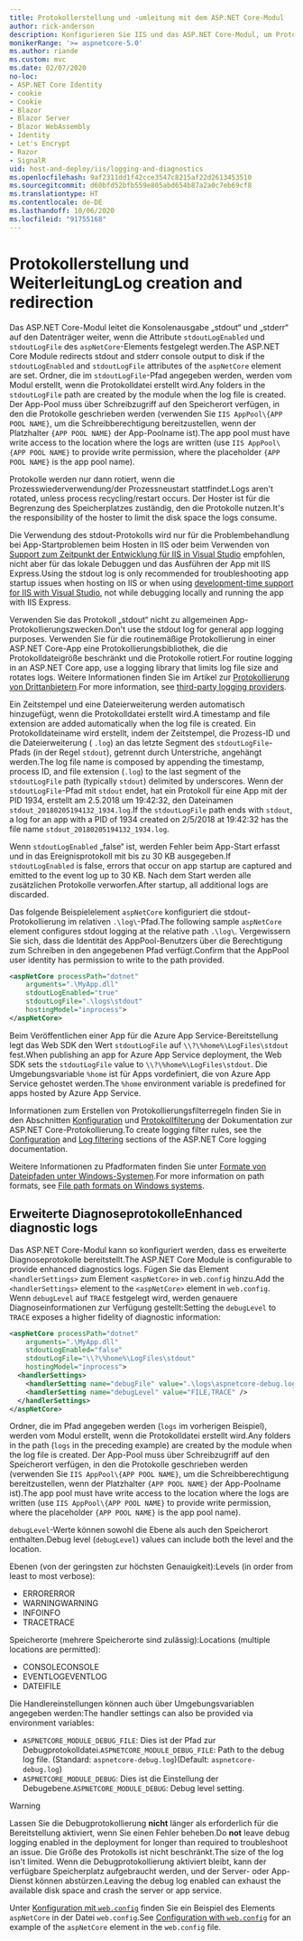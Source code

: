 ```yaml
---
title: Protokollerstellung und -umleitung mit dem ASP.NET Core-Modul
author: rick-anderson
description: Konfigurieren Sie IIS und das ASP.NET Core-Modul, um Protokolle und Diagnoseinformationen aufzuzeichnen.
monikerRange: '>= aspnetcore-5.0'
ms.author: riande
ms.custom: mvc
ms.date: 02/07/2020
no-loc:
- ASP.NET Core Identity
- cookie
- Cookie
- Blazor
- Blazor Server
- Blazor WebAssembly
- Identity
- Let's Encrypt
- Razor
- SignalR
uid: host-and-deploy/iis/logging-and-diagnostics
ms.openlocfilehash: 9af2311dd1f42cce3547c8215af22d2613453510
ms.sourcegitcommit: d60bfd52bfb559e805abd654b87a2a0c7eb69cf8
ms.translationtype: HT
ms.contentlocale: de-DE
ms.lasthandoff: 10/06/2020
ms.locfileid: "91755168"
---
```

# <a name="log-creation-and-redirection"></a><span data-ttu-id="a30e7-103">Protokollerstellung und Weiterleitung</span><span class="sxs-lookup"><span data-stu-id="a30e7-103">Log creation and redirection</span></span>

<span data-ttu-id="a30e7-104">Das ASP.NET Core-Modul leitet die Konsolenausgabe „stdout“ und „stderr“ auf den Datenträger weiter, wenn die Attribute `stdoutLogEnabled` und `stdoutLogFile` des `aspNetCore`-Elements festgelegt werden.</span><span class="sxs-lookup"><span data-stu-id="a30e7-104">The ASP.NET Core Module redirects stdout and stderr console output to disk if the `stdoutLogEnabled` and `stdoutLogFile` attributes of the `aspNetCore` element are set.</span></span> <span data-ttu-id="a30e7-105">Ordner, die im `stdoutLogFile`-Pfad angegeben werden, werden vom Modul erstellt, wenn die Protokolldatei erstellt wird.</span><span class="sxs-lookup"><span data-stu-id="a30e7-105">Any folders in the `stdoutLogFile` path are created by the module when the log file is created.</span></span> <span data-ttu-id="a30e7-106">Der App-Pool muss über Schreibzugriff auf den Speicherort verfügen, in den die Protokolle geschrieben werden (verwenden Sie `IIS AppPool\{APP POOL NAME}`, um die Schreibberechtigung bereitzustellen, wenn der Platzhalter `{APP POOL NAME}` der App-Poolname ist).</span><span class="sxs-lookup"><span data-stu-id="a30e7-106">The app pool must have write access to the location where the logs are written (use `IIS AppPool\{APP POOL NAME}` to provide write permission, where the placeholder `{APP POOL NAME}` is the app pool name).</span></span>

<span data-ttu-id="a30e7-107">Protokolle werden nur dann rotiert, wenn die Prozesswiederverwendung/der Prozessneustart stattfindet.</span><span class="sxs-lookup"><span data-stu-id="a30e7-107">Logs aren't rotated, unless process recycling/restart occurs.</span></span> <span data-ttu-id="a30e7-108">Der Hoster ist für die Begrenzung des Speicherplatzes zuständig, den die Protokolle nutzen.</span><span class="sxs-lookup"><span data-stu-id="a30e7-108">It's the responsibility of the hoster to limit the disk space the logs consume.</span></span>

<span data-ttu-id="a30e7-109">Die Verwendung des stdout-Protokolls wird nur für die Problembehandlung bei App-Startproblemen beim Hosten in IIS oder beim Verwenden von [Support zum Zeitpunkt der Entwicklung für IIS in Visual Studio](xref:host-and-deploy/iis/development-time-iis-support) empfohlen, nicht aber für das lokale Debuggen und das Ausführen der App mit IIS Express.</span><span class="sxs-lookup"><span data-stu-id="a30e7-109">Using the stdout log is only recommended for troubleshooting app startup issues when hosting on IIS or when using [development-time support for IIS with Visual Studio](xref:host-and-deploy/iis/development-time-iis-support), not while debugging locally and running the app with IIS Express.</span></span>

<span data-ttu-id="a30e7-110">Verwenden Sie das Protokoll „stdout“ nicht zu allgemeinen App-Protokollierungszwecken.</span><span class="sxs-lookup"><span data-stu-id="a30e7-110">Don't use the stdout log for general app logging purposes.</span></span> <span data-ttu-id="a30e7-111">Verwenden Sie für die routinemäßige Protokollierung in einer ASP.NET Core-App eine Protokollierungsbibliothek, die die Protokolldateigröße beschränkt und die Protokolle rotiert.</span><span class="sxs-lookup"><span data-stu-id="a30e7-111">For routine logging in an ASP.NET Core app, use a logging library that limits log file size and rotates logs.</span></span> <span data-ttu-id="a30e7-112">Weitere Informationen finden Sie im Artikel zur [Protokollierung von Drittanbietern](xref:fundamentals/logging/index#third-party-logging-providers).</span><span class="sxs-lookup"><span data-stu-id="a30e7-112">For more information, see [third-party logging providers](xref:fundamentals/logging/index#third-party-logging-providers).</span></span>

<span data-ttu-id="a30e7-113">Ein Zeitstempel und eine Dateierweiterung werden automatisch hinzugefügt, wenn die Protokolldatei erstellt wird.</span><span class="sxs-lookup"><span data-stu-id="a30e7-113">A timestamp and file extension are added automatically when the log file is created.</span></span> <span data-ttu-id="a30e7-114">Ein Protokolldateiname wird erstellt, indem der Zeitstempel, die Prozess-ID und die Dateierweiterung ( `.log`) an das letzte Segment des `stdoutLogFile`-Pfads (in der Regel `stdout`), getrennt durch Unterstriche, angehängt werden.</span><span class="sxs-lookup"><span data-stu-id="a30e7-114">The log file name is composed by appending the timestamp, process ID, and file extension (`.log`) to the last segment of the `stdoutLogFile` path (typically `stdout`) delimited by underscores.</span></span> <span data-ttu-id="a30e7-115">Wenn der `stdoutLogFile`-Pfad mit `stdout` endet, hat ein Protokoll für eine App mit der PID 1934, erstellt am 2.5.2018 um 19:42:32, den Dateinamen `stdout_20180205194132_1934.log`.</span><span class="sxs-lookup"><span data-stu-id="a30e7-115">If the `stdoutLogFile` path ends with `stdout`, a log for an app with a PID of 1934 created on 2/5/2018 at 19:42:32 has the file name `stdout_20180205194132_1934.log`.</span></span>

<span data-ttu-id="a30e7-116">Wenn `stdoutLogEnabled` „false“ ist, werden Fehler beim App-Start erfasst und in das Ereignisprotokoll mit bis zu 30 KB ausgegeben.</span><span class="sxs-lookup"><span data-stu-id="a30e7-116">If `stdoutLogEnabled` is false, errors that occur on app startup are captured and emitted to the event log up to 30 KB.</span></span> <span data-ttu-id="a30e7-117">Nach dem Start werden alle zusätzlichen Protokolle verworfen.</span><span class="sxs-lookup"><span data-stu-id="a30e7-117">After startup, all additional logs are discarded.</span></span>

<span data-ttu-id="a30e7-118">Das folgende Beispielelement `aspNetCore` konfiguriert die stdout-Protokollierung im relativen `.\log\`-Pfad.</span><span class="sxs-lookup"><span data-stu-id="a30e7-118">The following sample `aspNetCore` element configures stdout logging at the relative path `.\log\`.</span></span> <span data-ttu-id="a30e7-119">Vergewissern Sie sich, dass die Identität des AppPool-Benutzers über die Berechtigung zum Schreiben in den angegebenen Pfad verfügt.</span><span class="sxs-lookup"><span data-stu-id="a30e7-119">Confirm that the AppPool user identity has permission to write to the path provided.</span></span>

```xml
<aspNetCore processPath="dotnet"
    arguments=".\MyApp.dll"
    stdoutLogEnabled="true"
    stdoutLogFile=".\logs\stdout"
    hostingModel="inprocess">
</aspNetCore>
```

<span data-ttu-id="a30e7-120">Beim Veröffentlichen einer App für die Azure App Service-Bereitstellung legt das Web SDK den Wert `stdoutLogFile` auf `\\?\%home%\LogFiles\stdout` fest.</span><span class="sxs-lookup"><span data-stu-id="a30e7-120">When publishing an app for Azure App Service deployment, the Web SDK sets the `stdoutLogFile` value to `\\?\%home%\LogFiles\stdout`.</span></span> <span data-ttu-id="a30e7-121">Die Umgebungsvariable `%home` ist für Apps vordefiniert, die von Azure App Service gehostet werden.</span><span class="sxs-lookup"><span data-stu-id="a30e7-121">The `%home` environment variable is predefined for apps hosted by Azure App Service.</span></span>

<span data-ttu-id="a30e7-122">Informationen zum Erstellen von Protokollierungsfilterregeln finden Sie in den Abschnitten [Konfiguration](xref:fundamentals/logging/index#log-filtering) und [Protokollfilterung](xref:fundamentals/logging/index#log-filtering) der Dokumentation zur ASP.NET Core-Protokollierung.</span><span class="sxs-lookup"><span data-stu-id="a30e7-122">To create logging filter rules, see the [Configuration](xref:fundamentals/logging/index#log-filtering) and [Log filtering](xref:fundamentals/logging/index#log-filtering) sections of the ASP.NET Core logging documentation.</span></span>

<span data-ttu-id="a30e7-123">Weitere Informationen zu Pfadformaten finden Sie unter [Formate von Dateipfaden unter Windows-Systemen](/dotnet/standard/io/file-path-formats).</span><span class="sxs-lookup"><span data-stu-id="a30e7-123">For more information on path formats, see [File path formats on Windows systems](/dotnet/standard/io/file-path-formats).</span></span>

## <a name="enhanced-diagnostic-logs"></a><span data-ttu-id="a30e7-124">Erweiterte Diagnoseprotokolle</span><span class="sxs-lookup"><span data-stu-id="a30e7-124">Enhanced diagnostic logs</span></span>

<span data-ttu-id="a30e7-125">Das ASP.NET Core-Modul kann so konfiguriert werden, dass es erweiterte Diagnoseprotokolle bereitstellt.</span><span class="sxs-lookup"><span data-stu-id="a30e7-125">The ASP.NET Core Module is configurable to provide enhanced diagnostics logs.</span></span> <span data-ttu-id="a30e7-126">Fügen Sie das Element `<handlerSettings>` zum Element `<aspNetCore>` in `web.config` hinzu.</span><span class="sxs-lookup"><span data-stu-id="a30e7-126">Add the `<handlerSettings>` element to the `<aspNetCore>` element in `web.config`.</span></span> <span data-ttu-id="a30e7-127">Wenn `debugLevel` auf `TRACE` festgelegt wird, werden genauere Diagnoseinformationen zur Verfügung gestellt:</span><span class="sxs-lookup"><span data-stu-id="a30e7-127">Setting the `debugLevel` to `TRACE` exposes a higher fidelity of diagnostic information:</span></span>

```xml
<aspNetCore processPath="dotnet"
    arguments=".\MyApp.dll"
    stdoutLogEnabled="false"
    stdoutLogFile="\\?\%home%\LogFiles\stdout"
    hostingModel="inprocess">
  <handlerSettings>
    <handlerSetting name="debugFile" value=".\logs\aspnetcore-debug.log" />
    <handlerSetting name="debugLevel" value="FILE,TRACE" />
  </handlerSettings>
</aspNetCore>
```

<span data-ttu-id="a30e7-128">Ordner, die im Pfad angegeben werden (`logs` im vorherigen Beispiel), werden vom Modul erstellt, wenn die Protokolldatei erstellt wird.</span><span class="sxs-lookup"><span data-stu-id="a30e7-128">Any folders in the path (`logs` in the preceding example) are created by the module when the log file is created.</span></span> <span data-ttu-id="a30e7-129">Der App-Pool muss über Schreibzugriff auf den Speicherort verfügen, in den die Protokolle geschrieben werden (verwenden Sie `IIS AppPool\{APP POOL NAME}`, um die Schreibberechtigung bereitzustellen, wenn der Platzhalter `{APP POOL NAME}` der App-Poolname ist).</span><span class="sxs-lookup"><span data-stu-id="a30e7-129">The app pool must have write access to the location where the logs are written (use `IIS AppPool\{APP POOL NAME}` to provide write permission, where the placeholder `{APP POOL NAME}` is the app pool name).</span></span>

<span data-ttu-id="a30e7-130">`debugLevel`-Werte können sowohl die Ebene als auch den Speicherort enthalten.</span><span class="sxs-lookup"><span data-stu-id="a30e7-130">Debug level (`debugLevel`) values can include both the level and the location.</span></span>

<span data-ttu-id="a30e7-131">Ebenen (von der geringsten zur höchsten Genauigkeit):</span><span class="sxs-lookup"><span data-stu-id="a30e7-131">Levels (in order from least to most verbose):</span></span>

* <span data-ttu-id="a30e7-132">ERROR</span><span class="sxs-lookup"><span data-stu-id="a30e7-132">ERROR</span></span>
* <span data-ttu-id="a30e7-133">WARNING</span><span class="sxs-lookup"><span data-stu-id="a30e7-133">WARNING</span></span>
* <span data-ttu-id="a30e7-134">INFO</span><span class="sxs-lookup"><span data-stu-id="a30e7-134">INFO</span></span>
* <span data-ttu-id="a30e7-135">TRACE</span><span class="sxs-lookup"><span data-stu-id="a30e7-135">TRACE</span></span>

<span data-ttu-id="a30e7-136">Speicherorte (mehrere Speicherorte sind zulässig):</span><span class="sxs-lookup"><span data-stu-id="a30e7-136">Locations (multiple locations are permitted):</span></span>

* <span data-ttu-id="a30e7-137">CONSOLE</span><span class="sxs-lookup"><span data-stu-id="a30e7-137">CONSOLE</span></span>
* <span data-ttu-id="a30e7-138">EVENTLOG</span><span class="sxs-lookup"><span data-stu-id="a30e7-138">EVENTLOG</span></span>
* <span data-ttu-id="a30e7-139">DATEI</span><span class="sxs-lookup"><span data-stu-id="a30e7-139">FILE</span></span>

<span data-ttu-id="a30e7-140">Die Handlereinstellungen können auch über Umgebungsvariablen angegeben werden:</span><span class="sxs-lookup"><span data-stu-id="a30e7-140">The handler settings can also be provided via environment variables:</span></span>

* <span data-ttu-id="a30e7-141">`ASPNETCORE_MODULE_DEBUG_FILE`: Dies ist der Pfad zur Debugprotokolldatei.</span><span class="sxs-lookup"><span data-stu-id="a30e7-141">`ASPNETCORE_MODULE_DEBUG_FILE`: Path to the debug log file.</span></span> <span data-ttu-id="a30e7-142">(Standard: `aspnetcore-debug.log`)</span><span class="sxs-lookup"><span data-stu-id="a30e7-142">(Default: `aspnetcore-debug.log`)</span></span>
* <span data-ttu-id="a30e7-143">`ASPNETCORE_MODULE_DEBUG`: Dies ist die Einstellung der Debugebene.</span><span class="sxs-lookup"><span data-stu-id="a30e7-143">`ASPNETCORE_MODULE_DEBUG`: Debug level setting.</span></span>

> [!WARNING]
> <span data-ttu-id="a30e7-144">Lassen Sie die Debugprotokollierung **nicht** länger als erforderlich für die Bereitstellung aktiviert, wenn Sie einen Fehler beheben.</span><span class="sxs-lookup"><span data-stu-id="a30e7-144">Do **not** leave debug logging enabled in the deployment for longer than required to troubleshoot an issue.</span></span> <span data-ttu-id="a30e7-145">Die Größe des Protokolls ist nicht beschränkt.</span><span class="sxs-lookup"><span data-stu-id="a30e7-145">The size of the log isn't limited.</span></span> <span data-ttu-id="a30e7-146">Wenn die Debugprotokollierung aktiviert bleibt, kann der verfügbare Speicherplatz aufgebraucht werden, und der Server- oder App-Dienst können abstürzen.</span><span class="sxs-lookup"><span data-stu-id="a30e7-146">Leaving the debug log enabled can exhaust the available disk space and crash the server or app service.</span></span>

<span data-ttu-id="a30e7-147">Unter [Konfiguration mit `web.config`](xref:host-and-deploy/iis/web-config#configuration-with-webconfig) finden Sie ein Beispiel des Elements `aspNetCore` in der Datei `web.config`.</span><span class="sxs-lookup"><span data-stu-id="a30e7-147">See [Configuration with `web.config`](xref:host-and-deploy/iis/web-config#configuration-with-webconfig) for an example of the `aspNetCore` element in the `web.config` file.</span></span>
